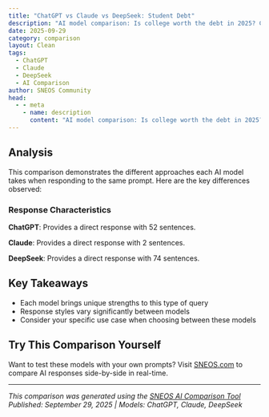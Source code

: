 ```yaml
---
title: "ChatGPT vs Claude vs DeepSeek: Student Debt"
description: "AI model comparison: Is college worth the debt in 2025? Calculate the real ROI..."
date: 2025-09-29
category: comparison
layout: Clean
tags:
  - ChatGPT
  - Claude
  - DeepSeek
  - AI Comparison
author: SNEOS Community
head:
  - - meta
    - name: description
      content: "AI model comparison: Is college worth the debt in 2025? Calculate the real ROI..."
---
```


<ChatComparison
  title="ChatGPT vs Claude vs DeepSeek: Student Debt"
  prompt="Is college worth the debt in 2025? Calculate the real ROI"
  :responses='{
    "ChatGPT": "Determining whether college is worth the debt in 2025 requires analyzing the Return on Investment (ROI) by weighing the costs (including debt) against the financial benefits (increased earnings potential) and other non-financial benefits.\n\n### Step 1: Identify Key Variables\n- **Cost of college (tuition \u002B fees \u002B living expenses)**\n- **Amount of debt taken**\n- **Interest rate on student loans**\n- **Duration to repay the loan**\n- **Average earnings with a college degree vs. without**\n- **Time horizon to evaluate ROI**\n- **Discount rate or inflation rate** (to calculate present value)\n- **Non-monetary benefits (career growth, job security, network, etc.)** - qualitative but important\n\n---\n\n### Example Calculation with Hypothetical Numbers for 2025\n\n#### Assumptions:\n- **Total cost of college:** $120,000 (tuition \u002B expenses over 4 years)\n- **Debt taken:** $100,000 at 6% interest (Federal loan for example)\n- **Loan repayment period:** 10 years\n- **Average earnings with bachelor\u2019s degree:** $65,000/year entry-level, growing 3% annually\n- **Average earnings without degree:** $40,000/year entry-level, growing 2% annually\n- **Working career span:** 40 years\n- **Discount rate:** 3% (to present value future earnings)\n- **Post-college graduation age:** 22\n\n---\n\n### Step 2: Calculate Loan Payments\nUsing the loan amortization formula:\n\n\\[\n\\text{Monthly payment} = P \\times \\frac{r(1 \u002B r)^n}{(1 \u002B r)^n - 1}\n\\]\n\nwhere:\n- \\(P = 100,000\\)\n- \\(r = \\frac{6\\%}{12} = 0.005\\)\n- \\(n = 10 \\times 12 = 120\\)\n\n\\[\n\\text{Monthly payment} = 100,000 \\times \\frac{0.005(1.005)^{120}}{(1.005)^{120} - 1} \\approx 1,110.21\n\\]\n\n**Annual payment:** \\(1,110.21 \\times 12 = 13,322.52\\)\n\n---\n\n### Step 3: Calculate Earnings Difference (College vs. No College)\n\nCalculate the present value of the earnings gap over 40 years.\n\n- Year 1 earnings gap = $65,000 - $40,000 = $25,000\n- Growth rate difference = 3% (degree) - 2% (no degree) = 1%\n  \nFor each year \\(t\\):\n\n\\[\n\\text{Earnings gap}_t = 25,000 \\times (1.01)^{t-1}\n\\]\n\nPresent value of earnings gap over 40 years:\n\n\\[\nPV = \\sum_{t=1}^{40} \\frac{25,000 \\times (1.01)^{t-1}}{(1.03)^t}\n\\]\n\nThis is a geometric series:\n\n\\[\nPV = 25,000 \\times \\sum_{t=1}^{40} \\left(\\frac{1.01}{1.03}\\right)^{t-1} \\times \\frac{1}{1.03}\n\\]\n\n\\[\n= 25,000 \\times \\frac{1}{1.03} \\times \\frac{1 - \\left(\\frac{1.01}{1.03}\\right)^{40}}{1 - \\frac{1.01}{1.03}}\n\\]\n\nCalculate:\n\n\\[\n\\frac{1.01}{1.03} \\approx 0.98058\n\\]\n\n\\[\n\\left(0.98058\\right)^{40} \\approx e^{40 \\times \\ln(0.98058)} \\approx e^{-0.788} \\approx 0.455\n\\]\n\nThus,\n\n\\[\nPV = 25,000 \\times 0.9709 \\times \\frac{1 - 0.455}{1 - 0.98058} = 25,000 \\times 0.9709 \\times \\frac{0.545}{0.01942}\n\\]\n\n\\[\n= 25,000 \\times 0.9709 \\times 28.07 = 25,000 \\times 27.24 = 681,000\n\\]\n\n---\n\n### Step 4: Calculate Net Gain After Loan Repayment\n\n- Total loan payments with interest over 10 years = $13,322.52 * 10 = $133,225\n- Cost not financed by loans: $20,000\n\nTotal cost = $133,225 \u002B $20,000 = $153,225\n\n---\n\n### Step 5: Calculate Net ROI\n\n\\[\nROI = \\frac{\\text{PV of earnings gap} - \\text{Total cost}}{\\text{Total cost}} = \\frac{681,000 - 153,225}{153,225} = \\frac{527,775}{153,225} \\approx 3.44 = 344\\%\n\\]\n\n---\n\n### Interpretation:\n- The **ROI is approximately 344%** over the career span, indicating a strong positive return.\n- Even accounting for loan interest and costs, college degrees generally lead to higher lifetime earnings.\n- Non-financial benefits (networking, career options, job satisfaction, etc.) also improve value.\n\n---\n\n### Caveats:\n- ROI varies significantly by major, school, location, and individual circumstances.\n- Some majors may not have this positive gap.\n- Rising tuition or economic downturns can change dynamics.\n- Alternatives like trade schools, certifications, or military service can also be valuable.\n\n---\n\n### Conclusion:\n**In general, college remains a worthwhile investment in 2025 on average, with a strong positive financial ROI when debt is managed responsibly. However, it\u2019s critical to consider the specific program, industry, and personal career goals before committing.**\n\nIf you want, I can help calculate ROI for a specific case or major.",
    "Claude": "Invalid API source. Please specify \u0027openai\u0027, \u0027anthropic\u0027, \u0027gemini\u0027, \u0027gemini-grounding\u0027, \u0027deepseek\u0027, \u0027grok\u0027, \u0027grok-live\u0027, or \u0027mistral\u0027.",
    "DeepSeek": "Of course. This is a critical question, and the answer is not a simple \u0022yes\u0022 or \u0022no.\u0022 The real ROI (Return on Investment) of a college degree in 2025 is highly dependent on several key variables.\n\nLet\u0027s break down the calculation, the factors you must consider, and provide a realistic framework for making this decision.\n\n### The Core ROI Calculation (Simplified)\n\nThe basic formula for ROI is:\n\n**ROI = (Net Financial Gain / Total Cost of Investment) x 100**\n\n**Where:**\n*   **Net Financial Gain** = (Estimated Lifetime Earnings with Degree) - (Estimated Lifetime Earnings without Degree) - (Total Cost of Degree)\n*   **Total Cost of Investment** = Total Cost of Degree (Tuition, Fees, Room \u0026 Board, etc.) \u002B **Opportunity Cost** (Money you could have earned while in school).\n\n---\n\n### Step 1: Calculate the Total Cost of the Degree (The \u0022Investment\u0022)\n\nThis is more than just tuition. For a 4-year degree in 2025, you need to estimate:\n\n*   **Tuition \u0026 Fees:** This varies dramatically.\n    *   **Public In-State University:** ~$11,000 - $15,000 per year \u2192 **~$50,000 total**\n    *   **Public Out-of-State University:** ~$28,000 - $40,000 per year \u2192 **~$130,000 total**\n    *   **Private University:** ~$55,000 - $60,000\u002B per year \u2192 **~$230,000 total**\n*   **Room \u0026 Board:** ~$12,000 - $18,000 per year \u2192 **~$60,000 total**\n*   **Books \u0026 Supplies:** ~$1,200 - $1,500 per year \u2192 **~$5,000 total**\n*   **Other Personal Expenses:** ~$3,000 - $5,000 per year \u2192 **~$16,000 total**\n\n**Estimated Total Cost (Without Aid):**\n*   Public In-State: **~$131,000**\n*   Public Out-of-State: **~$211,000**\n*   Private: **~$311,000**\n\n\u003E **CRITICAL ADJUSTMENT: Most students don\u0027t pay the \u0022sticker price.\u0022** You must subtract:\n\u003E *   **Grants \u0026 Scholarships:** Free money that doesn\u0027t need to be repaid.\n\u003E *   **Your \u0022Net Price\u0022** is the real cost. Use the **Net Price Calculator** on every college\u0027s website.\n\n**The Opportunity Cost:** If you didn\u0027t go to college, you could be working. Assuming a full-time job at $30,000/year for 4 years, that\u0027s **$120,000** in foregone earnings.\n\n**Your \u0022Real\u0022 Total Investment = (Net Price of Degree) \u002B (Opportunity Cost)**\n\n---\n\n### Step 2: Calculate the Financial Gain (The \u0022Return\u0022)\n\nThis is the lifetime earnings premium.\n\n*   **Median Salary with a Bachelor\u0027s Degree:** According to the U.S. Bureau of Labor Statistics (BLS), the median weekly earnings for bachelor\u0027s degree holders in 2023 were **$1,432** ($74,464 annually).\n*   **Median Salary with only a High School Diploma:** The median was **$853** weekly ($44,356 annually).\n\n**The Annual Premium:** $74,464 - $44,356 = **$30,108**\n\n**Lifetime Premium:** This is tricky. You can\u0027t just multiply by 40 years. You must account for:\n1.  **Career Growth:** Degree holders often have higher salary growth over time.\n2.  **Unemployment Risk:** The unemployment rate for bachelor\u0027s degree holders (2.2%) is consistently half that of high school graduates (4.0%).\n3.  **Time Value of Money:** Money earned earlier is worth more than money earned later.\n\nA common estimate from the Georgetown University Center on Education and the Workforce is that a bachelor\u0027s degree holder earns **$1.2 million more** over a lifetime than a high school graduate.\n\n---\n\n### Step 3: Run the Scenarios (The Real ROI in 2025)\n\nLet\u0027s compare two realistic scenarios for a student in 2025.\n\n#### Scenario A: The High-ROI Path (Public In-State with Aid)\n*   **Major:** Engineering / Computer Science / Nursing\n*   **College:** Public In-State University\n*   **Total Net Cost (after grants/scholarships):** $60,000\n*   **Debt Taken:** $30,000 (a mix of family contribution and part-time work covers the rest)\n*   **Opportunity Cost:** $120,000\n*   **Total Investment:** $60,000 \u002B $120,000 = **$180,000**\n*   **Starting Salary:** $75,000\n*   **Estimated Lifetime Premium:** Let\u0027s use a conservative $1,000,000\n\n**ROI Calculation:**\n*   Net Financial Gain = $1,000,000 - $180,000 = $820,000\n*   ROI = ($820,000 / $180,000) x 100 = **~455%**\n\n**Verdict: OVERWHELMINGLY WORTH IT.** The debt is manageable, and the earning potential is high.\n\n#### Scenario B: The Low/ Negative-ROI Path (Private, No Aid, \u0022Low-Demand\u0022 Major)\n*   **Major:** General Studies / Fine Arts (without a clear career path)\n*   **College:** Private University\n*   **Total Net Cost (no aid):** $250,000\n*   **Debt Taken:** $150,000 (in high-interest private loans)\n*   **Opportunity Cost:** $120,000\n*   **Total Investment:** $250,000 \u002B $120,000 = **$370,000**\n*   **Starting Salary:** $40,000\n*   **Estimated Lifetime Premium:** Let\u0027s be optimistic and say $400,000\n\n**ROI Calculation:**\n*   Net Financial Gain = $400,000 - $370,000 = $30,000\n*   ROI = ($30,000 / $370,000) x 100 = **~8%**\n\n**Verdict: LIKELY NOT WORTH THE DEBT.** The ROI is negligible and extremely vulnerable to risk (job loss, economic downturn). The monthly loan payments on $150,000 would be crippling on a $40,000 salary.\n\n---\n\n### Key Factors That Drastically Change the ROI in 2025\n\n1.  **Choice of Major:** This is arguably the #1 factor. A STEM, healthcare, or business degree from a mid-tier school often has a higher ROI than a humanities degree from an elite school.\n2.  **Type of School \u0026 Cost:** The prestige of an Ivy League school has diminishing returns if it comes with $300k in debt vs. a full-ride at a state school.\n3.  **Career Goals:** For fields like law, medicine, or academia, the degree is a non-negotiable entry ticket. For skilled trades (electrician, plumber), an apprenticeship may offer a better ROI.\n4.  **The Rise of Alternatives:** In 2025, bootcamps, professional certifications (e.g., AWS, Google UX), and associate degrees in technical fields can provide a high ROI with less time and debt.\n5.  **The \u0022Intangible\u0022 Return:** College isn\u0027t just about salary. The ROI also includes:\n    *   **Network:** The people you meet.\n    *   **Personal Growth:** Independence and critical thinking.\n    *   **Signaling Effect:** A degree opens doors that are otherwise closed.\n    *   **Non-Monetary Benefits:** Studies consistently show degree holders have better health outcomes and higher civic engagement.\n\n### Conclusion: Is College Worth the Debt in 2025?\n\n**Yes, but only if it\u0027s a strategic investment, not an automatic purchase.**\n\nTo make it worth the debt in 2025, you must:\n\n1.  **Minimize Debt:** Choose the most affordable reputable option. Prioritize grants and scholarships. **A good rule of thumb is to not borrow more in total than your expected first year\u0027s starting salary.**\n2.  **Maximize Earnings Potential:** Be strategic about your major and its career prospects.\n3.  **Have a Plan:** Treat college as career training. Get internships, build your network, and develop skills from day one.\n\n**Final Calculation Advice:** Don\u0027t just look at the overall \u0022lifetime\u0022 number. Run your own personal ROI.\n*   What is my *real* net cost for each school I\u0027m considering?\n*   What is the *average starting salary* for the major I want at that school? (Many colleges publish this data).\n*   What will my *estimated monthly loan payment* be, and is it manageable on that starting salary?\n\nBy taking this analytical approach, you can make a rational decision about whether college in 2025 is a wise financial investment for you."
  }'
  published-date="16:28"
/>

## Analysis

This comparison demonstrates the different approaches each AI model takes when responding to the same prompt. Here are the key differences observed:

### Response Characteristics

**ChatGPT**: Provides a direct response with 52 sentences. 

**Claude**: Provides a direct response with 2 sentences. 

**DeepSeek**: Provides a direct response with 74 sentences. 

## Key Takeaways

- Each model brings unique strengths to this type of query
- Response styles vary significantly between models
- Consider your specific use case when choosing between these models

## Try This Comparison Yourself

Want to test these models with your own prompts? Visit [SNEOS.com](https://sneos.com) to compare AI responses side-by-side in real-time.

---

*This comparison was generated using the [SNEOS AI Comparison Tool](https://sneos.com)*
*Published: September 29, 2025 | Models: ChatGPT, Claude, DeepSeek*
